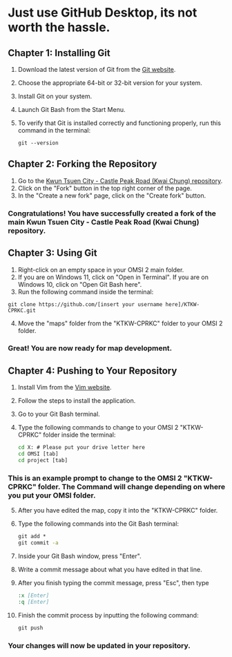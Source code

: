 # Just use GitHub Desktop, its not worth the hassle.



## Chapter 1: Installing Git

1. Download the latest version of Git from the [Git website](https://git-scm.com/downloads).
2. Choose the appropriate 64-bit or 32-bit version for your system.
3. Install Git on your system.
4. Launch Git Bash from the Start Menu.
5. To verify that Git is installed correctly and functioning properly, run this command in the terminal:

   ``` git
   git --version
   ```

## Chapter 2: Forking the Repository

1. Go to the [Kwun Tsuen City - Castle Peak Road (Kwai Chung) repository](https://github.com/lmoadeck-Lunity/KTKW-CPRKC).
2. Click on the "Fork" button in the top right corner of the page.
3. In the "Create a new fork" page, click on the "Create fork" button.

### Congratulations! You have successfully created a fork of the main Kwun Tsuen City - Castle Peak Road (Kwai Chung) repository.

## Chapter 3: Using Git

1. Right-click on an empty space in your OMSI 2 main folder.
2. If you are on Windows 11, click on "Open in Terminal". If you are on Windows 10, click on "Open Git Bash here".
3. Run the following command inside the terminal:

``` git
git clone https://github.com/[insert your username here]/KTKW-CPRKC.git
```

4. Move the "maps" folder from the "KTKW-CPRKC" folder to your OMSI 2 folder.

### Great! You are now ready for map development.

## Chapter 4: Pushing to Your Repository

1. Install Vim from the [Vim website](https://www.vim.org/download.php).
2. Follow the steps to install the application.
3. Go to your Git Bash terminal.
4. Type the following commands to change to your OMSI 2 "KTKW-CPRKC" folder inside the terminal:

   ``` cmd
   cd X: # Please put your drive letter here
   cd OMSI [tab]
   cd project [tab]
   ```
### This is an example prompt to change to the OMSI 2 "KTKW-CPRKC" folder. The Command will change depending on where you put your OMSI folder.
5. After you have edited the map, copy it into the "KTKW-CPRKC" folder.
6. Type the following commands into the Git Bash terminal:

   ``` cmd
   git add *
   git commit -a
   ```

7. Inside your Git Bash window, press "Enter".
8. Write a commit message about what you have edited in that line.
9. After you finish typing the commit message, press "Esc", then type

    ``` cmd
    :x [Enter]  
    :q [Enter]
    ```

10. Finish the commit process by inputting the following command:
    ``` cmd
    git push
    ```

### Your changes will now be updated in your repository.
